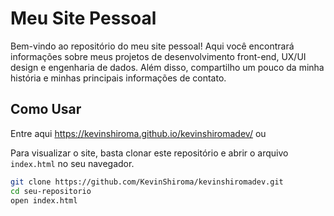 # Meu Site Pessoal

Bem-vindo ao repositório do meu site pessoal! Aqui você encontrará informações sobre meus projetos de desenvolvimento front-end, UX/UI design e engenharia de dados. Além disso, compartilho um pouco da minha história e minhas principais informações de contato.


## Como Usar

Entre aqui https://kevinshiroma.github.io/kevinshiromadev/ ou

Para visualizar o site, basta clonar este repositório e abrir o arquivo `index.html` no seu navegador.

```bash
git clone https://github.com/KevinShiroma/kevinshiromadev.git
cd seu-repositorio
open index.html
